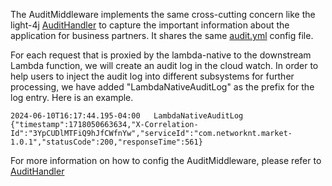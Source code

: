 The AuditMiddleware implements the same cross-cutting concern like the light-4j [AuditHandler](https://doc.networknt.com/concern/audit/) to capture the important information about the application for business partners. It shares the same [audit.yml](https://github.com/networknt/light-4j/blob/master/audit-config/src/main/resources/config/audit.yml) config file.

For each request that is proxied by the lambda-native to the downstream Lambda function, we will create an audit log in the cloud watch. In order to help users to inject the audit log into different subsystems for further processing, we have added "LambdaNativeAuditLog" as the prefix for the log entry. Here is an example.

```
2024-06-10T16:17:44.195-04:00	LambdaNativeAuditLog {"timestamp":1718050663634,"X-Correlation-Id":"3YpCUDlMTFiQ9hJfCWfnYw","serviceId":"com.networknt.market-1.0.1","statusCode":200,"responseTime":561}
```

For more information on how to config the AuditMiddleware, please refer to [AuditHandler](https://doc.networknt.com/concern/audit/)
